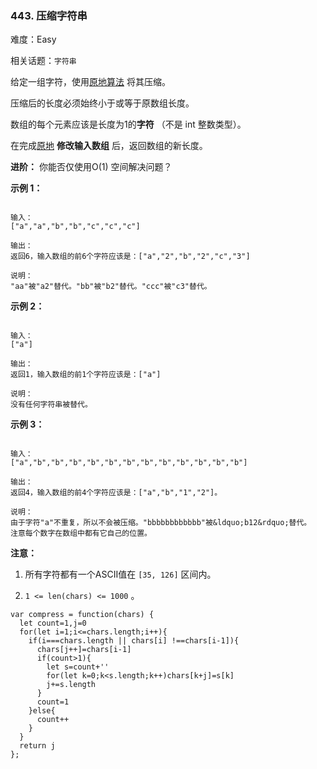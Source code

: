 ### 443. 压缩字符串

难度：Easy

相关话题：`字符串`

给定一组字符，使用[原地算法](https://baike.baidu.com/item/%E5%8E%9F%E5%9C%B0%E7%AE%97%E6%B3%95)
将其压缩。



压缩后的长度必须始终小于或等于原数组长度。



数组的每个元素应该是长度为1的**字符** （不是 int 整数类型）。



在完成[原地](https://baike.baidu.com/item/%E5%8E%9F%E5%9C%B0%E7%AE%97%E6%B3%95)
**修改输入数组** 后，返回数组的新长度。







**进阶：** 
你能否仅使用O(1) 空间解决问题？







**示例 1：** 



```

输入：
["a","a","b","b","c","c","c"]

输出：
返回6，输入数组的前6个字符应该是：["a","2","b","2","c","3"]

说明：
"aa"被"a2"替代。"bb"被"b2"替代。"ccc"被"c3"替代。
```


**示例 2：** 



```

输入：
["a"]

输出：
返回1，输入数组的前1个字符应该是：["a"]

说明：
没有任何字符串被替代。
```


**示例 3：** 



```

输入：
["a","b","b","b","b","b","b","b","b","b","b","b","b"]

输出：
返回4，输入数组的前4个字符应该是：["a","b","1","2"]。

说明：
由于字符"a"不重复，所以不会被压缩。"bbbbbbbbbbbb"被&ldquo;b12&rdquo;替代。
注意每个数字在数组中都有它自己的位置。
```


**注意：** 




1. 所有字符都有一个ASCII值在 `[35, 126]` 区间内。

2.  `1 <= len(chars) <= 1000` 。




```
var compress = function(chars) {
  let count=1,j=0
  for(let i=1;i<=chars.length;i++){
    if(i===chars.length || chars[i] !==chars[i-1]){
      chars[j++]=chars[i-1]
      if(count>1){
        let s=count+''
        for(let k=0;k<s.length;k++)chars[k+j]=s[k]
        j+=s.length
      }
      count=1
    }else{
      count++
    }
  }
  return j
};
```

